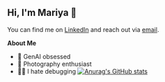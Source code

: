 ## Hi, I'm Mariya 👋

You can find me on [LinkedIn](https://www.linkedin.com/in/mariyakhan-/) and reach out via [email](mariya.k2022@gmail.com).

**About Me**
* 🦾 GenAI obsessed
* 📸 Photography enthusiast
* 👩‍💻 I hate debugging
[![Anurag's GitHub stats](https://github-readme-stats.vercel.app/api?username=mariyakhannn)](https://github.com/anuraghazra/github-readme-stats)
<!--
**mariyakhannn/mariyakhannn** is a ✨ _special_ ✨ repository because its `README.md` (this file) appears on your GitHub profile.

Here are some ideas to get you started:

 I’m currently working on ...
-  I’m currently learning ...
- 👯 I’m looking to collaborate on ...
- 🤔 I’m looking for help with ...
- 💬 Ask me about ...
- 📫 How to reach me: ...
-  Pronouns: ...
-  Fun fact: ...
-->
